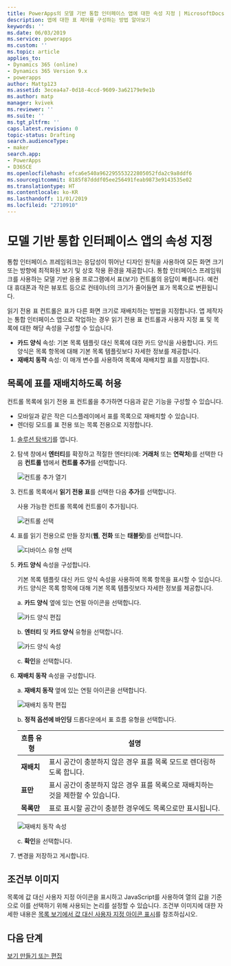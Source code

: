 ```yaml
---
title: PowerApps의 모델 기반 통합 인터페이스 앱에 대한 속성 지정 | MicrosoftDocs
description: 앱에 대한 표 제어를 구성하는 방법 알아보기
keywords: ''
ms.date: 06/03/2019
ms.service: powerapps
ms.custom: ''
ms.topic: article
applies_to:
- Dynamics 365 (online)
- Dynamics 365 Version 9.x
- powerapps
author: Mattp123
ms.assetid: 3ecea4a7-0d18-4ccd-9609-3a62179e9e1b
ms.author: matp
manager: kvivek
ms.reviewer: ''
ms.suite: ''
ms.tgt_pltfrm: ''
caps.latest.revision: 0
topic-status: Drafting
search.audienceType:
- maker
search.app:
- PowerApps
- D365CE
ms.openlocfilehash: efca6e540a962295553222805052fda2c9a8ddf6
ms.sourcegitcommit: 8185f87dddf05ee256491feab9873e9143535e02
ms.translationtype: HT
ms.contentlocale: ko-KR
ms.lasthandoff: 11/01/2019
ms.locfileid: "2710910"
---
```

# <a name="specify-properties-for-model-driven-unified-interface-apps"></a>모델 기반 통합 인터페이스 앱의 속성 지정

통합 인터페이스 프레임워크는 응답성이 뛰어난 디자인 원칙을 사용하여 모든 화면 크기 또는 방향에 최적화된 보기 및 상호 작용 환경을 제공합니다. 통합 인터페이스 프레임워크를 사용하는 모델 기반 응용 프로그램에서 표(보기) 컨트롤의 응답이 빠릅니다. 예컨대 휴대폰과 작은 뷰포트 등으로 컨테이너의 크기가 줄어들면 표가 목록으로 변환됩니다. 

읽기 전용 표 컨트롤은 표가 다른 화면 크기로 재배치하는 방법을 지정합니다. 앱 제작자는 통합 인터페이스 앱으로 작업하는 경우 읽기 전용 표 컨트롤과 사용자 지정 표 및 목록에 대한 해당 속성을 구성할 수 있습니다.
- **카드 양식** 속성: 기본 목록 템플릿 대신 목록에 대한 카드 양식을 사용합니다. 카드 양식은 목록 항목에 대해 기본 목록 템플릿보다 자세한 정보를 제공합니다.
- **재배치 동작** 속성: 이 매개 변수를 사용하여 목록에 재배치할 표를 지정합니다.

## <a name="allow-grid-to-reflow-into-list"></a>목록에 표를 재배치하도록 허용

컨트롤 목록에 읽기 전용 표 컨트롤을 추가하면 다음과 같은 기능을 구성할 수 있습니다. 
- 모바일과 같은 작은 디스플레이에서 표를 목록으로 재배치할 수 있습니다.
- 렌더링 모드를 표 전용 또는 목록 전용으로 지정합니다.  

1. [솔루션 탐색기](advanced-navigation.md#solution-explorer)를 엽니다.
2. 탐색 창에서 **엔터티**를 확장하고 적절한 엔터티(예: **거래처** 또는 **연락처**)를 선택한 다음 **컨트롤** 탭에서 **컨트롤 추가**를 선택합니다.

    ![컨트롤 추가 열기](media/UnifiedInterface_ReadOnlyGrid_AddControl.png "컨트롤 추가 열기")

3. 컨트롤 목록에서 **읽기 전용 표**를 선택한 다음 **추가**를 선택합니다.

    사용 가능한 컨트롤 목록에 컨트롤이 추가됩니다.
   
    ![컨트롤 선택](media/UnifiedInterface_ReadOnlyGrid_SelectControl.png "컨트롤 선택")
    
4. 표를 읽기 전용으로 만들 장치(**웹**, **전화** 또는 **태블릿**)를 선택합니다.

    ![디바이스 유형 선택](media/UnifiedInterface_ReadOnlyGrid_SelectDevice.png "장치 선택")

5. **카드 양식** 속성을 구성합니다.

    기본 목록 템플릿 대신 카드 양식 속성을 사용하여 목록 항목을 표시할 수 있습니다. 카드 양식은 목록 항목에 대해 기본 목록 템플릿보다 자세한 정보를 제공합니다.    

    a. **카드 양식** 옆에 있는 연필 아이콘을 선택합니다.

    ![카드 양식 편집](media/UnifiedInterface_ReadOnlyGrid_CardForm.png "카드 양식 편집")

    b.  **엔터티** 및 **카드 양식** 유형을 선택합니다.

    ![카드 양식 속성](media/UnifiedInterface_ReadOnlyGrid_CardFormProperties.png "카드 양식 속성")

    c. **확인**을 선택합니다.
6. **재배치 동작** 속성을 구성합니다. 
    
    a. **재배치 동작** 옆에 있는 연필 아이콘을 선택합니다.

    ![재배치 동작 편집](media/UnifiedInterface_ReadOnlyGrid_EditReflow.png "재배치 동작 편집")

    b. **정적 옵션에 바인딩** 드롭다운에서 표 흐름 유형을 선택합니다. 

    |흐름 유형|설명|
    |--------------|--------------------|
    |**재배치**|표시 공간이 충분하지 않은 경우 표를 목록 모드로 렌더링하도록 합니다.|
    |**표만**|표시 공간이 충분하지 않은 경우 표를 목록으로 재배치하는 것을 제한할 수 있습니다.|
    |**목록만**|표로 표시할 공간이 충분한 경우에도 목록으로만 표시됩니다.|
    
     ![재배치 동작 속성](media/UnifiedInterface_ReadOnlyGrid_ReflowProperties.png "재배치 동작 속성")

    c. **확인**을 선택합니다.


7.  변경을 저장하고 게시합니다. 


## <a name="conditional-image"></a>조건부 이미지
목록에 값 대신 사용자 지정 아이콘을 표시하고 JavaScript를 사용하여 열의 값을 기준으로 이를 선택하기 위해 사용되는 논리를 설정할 수 있습니다. 조건부 이미지에 대한 자세한 내용은 [목록 보기에서 값 대신 사용자 지정 아이콘 표시](../common-data-service/display-custom-icons-instead.md)를 참조하십시오.

## <a name="next-steps"></a>다음 단계
[보기 만들기 또는 편집](create-edit-views.md)
